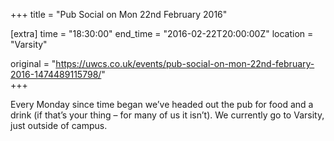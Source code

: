 +++
title = "Pub Social on Mon 22nd February 2016"

[extra]
time = "18:30:00"
end_time = "2016-02-22T20:00:00Z"
location = "Varsity"

original = "https://uwcs.co.uk/events/pub-social-on-mon-22nd-february-2016-1474489115798/"    
+++

Every Monday since time began we’ve headed out the pub for food and a drink (if that’s your thing – for many of us it isn’t). We currently go to Varsity, just outside of campus.

